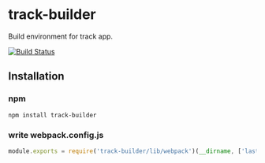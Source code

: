# track-builder
Build environment for track app.

[![Build Status](https://travis-ci.org/yosami-framework/track-builder.svg?branch=master)](https://travis-ci.org/yosami-framework/track-builder)

## Installation

### npm

```shell
npm install track-builder
```

### write webpack.config.js

```javascript
module.exports = require('track-builder/lib/webpack')(__dirname, ['last 2 versions', 'ie >= 10']);
```
